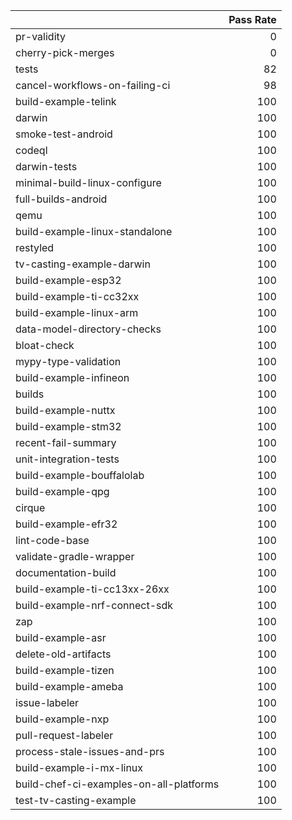 |                                         |   Pass Rate |
|:----------------------------------------|------------:|
| pr-validity                             |           0 |
| cherry-pick-merges                      |           0 |
| tests                                   |          82 |
| cancel-workflows-on-failing-ci          |          98 |
| build-example-telink                    |         100 |
| darwin                                  |         100 |
| smoke-test-android                      |         100 |
| codeql                                  |         100 |
| darwin-tests                            |         100 |
| minimal-build-linux-configure           |         100 |
| full-builds-android                     |         100 |
| qemu                                    |         100 |
| build-example-linux-standalone          |         100 |
| restyled                                |         100 |
| tv-casting-example-darwin               |         100 |
| build-example-esp32                     |         100 |
| build-example-ti-cc32xx                 |         100 |
| build-example-linux-arm                 |         100 |
| data-model-directory-checks             |         100 |
| bloat-check                             |         100 |
| mypy-type-validation                    |         100 |
| build-example-infineon                  |         100 |
| builds                                  |         100 |
| build-example-nuttx                     |         100 |
| build-example-stm32                     |         100 |
| recent-fail-summary                     |         100 |
| unit-integration-tests                  |         100 |
| build-example-bouffalolab               |         100 |
| build-example-qpg                       |         100 |
| cirque                                  |         100 |
| build-example-efr32                     |         100 |
| lint-code-base                          |         100 |
| validate-gradle-wrapper                 |         100 |
| documentation-build                     |         100 |
| build-example-ti-cc13xx-26xx            |         100 |
| build-example-nrf-connect-sdk           |         100 |
| zap                                     |         100 |
| build-example-asr                       |         100 |
| delete-old-artifacts                    |         100 |
| build-example-tizen                     |         100 |
| build-example-ameba                     |         100 |
| issue-labeler                           |         100 |
| build-example-nxp                       |         100 |
| pull-request-labeler                    |         100 |
| process-stale-issues-and-prs            |         100 |
| build-example-i-mx-linux                |         100 |
| build-chef-ci-examples-on-all-platforms |         100 |
| test-tv-casting-example                 |         100 |